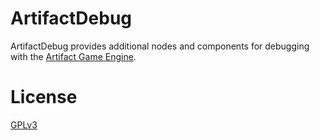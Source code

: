 # ArtifactDebug

ArtifactDebug provides additional nodes and components for debugging with the [Artifact Game Engine](https://www.github.com/meo209/Artifact).

# License
[GPLv3](https://www.gnu.org/licenses/gpl-3.0.html)
